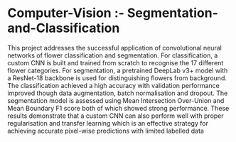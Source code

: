 # Computer-Vision :- Segmentation-and-Classification
This project addresses the successful application of convolutional neural networks of flower classification and segmentation. For classification, a custom CNN is built and trained from scratch to recognise the 17 different flower categories. For segmentation, a pretrained DeepLab v3+ model with a ResNet-18 backbone is used for distinguishing flowers from background. The classification achieved a high accuracy with validation performance improved though data augmentation, batch normalisation and dropout. The segmentation model is assessed using Mean Intersection Over-Union and Mean Boundary F1 score both of which showed strong performance. These results demonstrate that a custom CNN can also perform well with proper regularisation and transfer learning which is an effective strategy for achieving accurate pixel-wise predictions with limited labelled data
